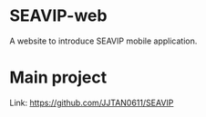 # SEAVIP-web
A website to introduce SEAVIP mobile application.

# Main project
Link: https://github.com/JJTAN0611/SEAVIP
